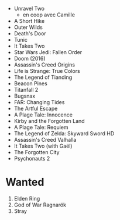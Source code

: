 - Unravel Two
  - en coop avec Camille
- A Short Hike
- Outer Wilds
- Death's Door
- Tunic
- It Takes Two
- Star Wars Jedi: Fallen Order
- Doom (2016)
- Assassin's Creed Origins
- Life is Strange: True Colors
- The Legend of Tianding
- Beacon Pines
- Titanfall 2
- Bugsnax
- FAR: Changing Tides
- The Artful Escape
- A Plage Tale: Innocence
- Kirby and the Forgotten Land
- A Plage Tale: Requiem
- The Legend of Zelda: Skyward Sword HD
- Assassin's Creed Valhalla
- It Takes Two (with Gaël)
- The Forgotten City
- Psychonauts 2

# Wanted

1. Elden Ring
1. God of War Ragnarök
1. Stray